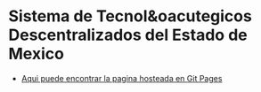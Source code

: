 # Sistema de Tecnol&oacutegicos Descentralizados del Estado de Mexico

- [Aqui puede encontrar la pagina hosteada en Git Pages]()